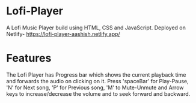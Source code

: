 # Lofi-Player
A Lofi Music Player build using  HTML, CSS and JavaScript. Deployed on Netlify- https://lofi-player-aashish.netlify.app/

# Features
The Lofi Player has Progress bar which shows the current playback time and forwards the audio on clicking on it.
Press 'spaceBar' for Play-Pause, 'N' for Next song, 'P' for Previous song, 'M' to Mute-Unmute and Arrow keys to increase/decrease the volume and to seek forward and backward.

